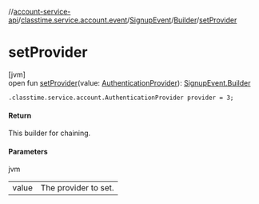 //[account-service-api](../../../../index.md)/[classtime.service.account.event](../../index.md)/[SignupEvent](../index.md)/[Builder](index.md)/[setProvider](set-provider.md)

# setProvider

[jvm]\
open fun [setProvider](set-provider.md)(value: [AuthenticationProvider](../../../classtime.service.account/-authentication-provider/index.md)): [SignupEvent.Builder](index.md)

`.classtime.service.account.AuthenticationProvider provider = 3;`

#### Return

This builder for chaining.

#### Parameters

jvm

| | |
|---|---|
| value | The provider to set. |
